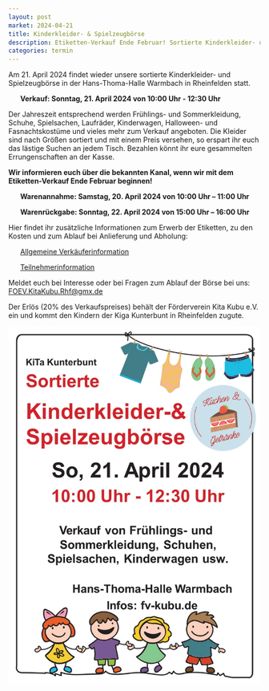 ```yaml
---
layout: post
market: 2024-04-21
title: Kinderkleider- & Spielzeugbörse
description: Etiketten-Verkauf Ende Februar! Sortierte Kinderkleider- und Spielzeugbörse in der Hans-Thoma-Halle Warmbach in Rheinfelden
categories: termin
---
```


Am 21. April 2024 findet wieder unsere sortierte Kinderkleider- und Spielzeugbörse in der Hans-Thoma-Halle Warmbach in Rheinfelden statt.

&nbsp;&nbsp;&nbsp;&nbsp;&nbsp;&nbsp;**Verkauf: Sonntag, 21. April 2024 von 10:00 Uhr - 12:30 Uhr**

Der Jahreszeit entsprechend werden Frühlings- und Sommerkleidung, Schuhe, Spielsachen, Laufräder, Kinderwagen, Halloween- und Fasnachtskostüme und vieles mehr zum Verkauf angeboten.
Die Kleider sind nach Größen sortiert und mit einem Preis versehen, so erspart ihr euch das lästige Suchen an jedem Tisch. 
Bezahlen könnt ihr eure gesammelten Errungenschaften an der Kasse.

**Wir informieren euch über die bekannten Kanal, wenn wir mit dem Etiketten-Verkauf Ende Februar beginnen!**

  &nbsp;&nbsp;&nbsp;&nbsp;&nbsp;&nbsp;**Warenannahme: 	Samstag, 20. April 2024 von 10:00 Uhr – 11:00 Uhr**
  
  &nbsp;&nbsp;&nbsp;&nbsp;&nbsp;&nbsp;**Warenrückgabe: 	Sonntag, 22. April 2024 von 15:00 Uhr – 16:00 Uhr**

Hier findet ihr zusätzliche Informationen zum Erwerb der Etiketten, zu den Kosten und zum Ablauf bei Anlieferung und Abholung:
  
  &nbsp;&nbsp;&nbsp;&nbsp;&nbsp;&nbsp;[Allgemeine Verkäuferinformation](/docs/202404_Allgemeine_Verkäuferinfo.pdf)
  
  &nbsp;&nbsp;&nbsp;&nbsp;&nbsp;&nbsp;[Teilnehmerinformation](/docs/202404_Allgemeine_Teilnehmerinfo.pdf)
  
Meldet euch bei Interesse oder bei Fragen zum Ablauf der Börse bei uns: <FOEV.KitaKubu.Rhf@gmx.de>

Der Erlös (20% des Verkaufspreises) behält der Förderverein Kita Kubu e.V. ein und kommt den Kindern der Kiga Kunterbunt in Rheinfelden zugute.

![Sortierte Kleidung](/images/202404_Plakat.jpg)
